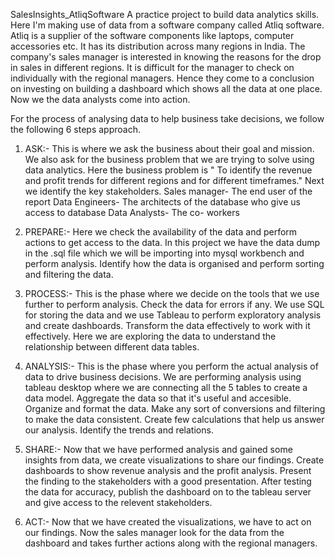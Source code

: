 SalesInsights_AtliqSoftware
A practice project to build data analytics skills.
Here I'm making use of data from a software company called Atliq software. Atliq is a supplier of the software components like laptops, computer accessories etc. It has its distribution across many regions in India.
The company's sales manager is interested in knowing the reasons for the drop in sales in different regions.
It is difficult for the manager to check on individually with the regional managers. Hence they come to a conclusion on investing on building a dashboard which shows all the data at one place.
Now we the data analysts come into action.

For the process of analysing data to help business take decisions, we follow the following 6 steps approach.
 1. ASK:-
    This is where we ask the business about their goal and mission. We also ask for the business problem that we are trying to solve using data analytics.
    Here the business problem is " To identify the revenue and profit trends for different regions and for different timeframes."
    Next we identify the key stakeholders.
    Sales manager- The end user of the report
    Data Engineers- The architects of the database who give us access to database
    Data Analysts- The co- workers
 
 2. PREPARE:-
    Here we check the availability of the data and perform actions to get access to the data.
    In this project we have the data dump in the .sql file which we will be importing into mysql workbench and perform analysis.
    Identify how the data is organised and perform sorting and filtering the data.
   
 3. PROCESS:-
    This is the phase where we decide on the tools that we use further to perform analysis.
    Check the data for errors if any.
    We use SQL for storing the data and we use Tableau to perform exploratory analysis and create dashboards.
    Transform the data effectively to work with it effectively. Here we are exploring the data to understand the relationship between different data tables.
   
 4. ANALYSIS:-
    This is the phase where you perform the actual analysis of data to drive business decisions.
    We are performing analysis using tableau desktop where we are connecting all the 5 tables to create a data model.
    Aggregate the data so that it's useful and accesible.
    Organize and format the data.
    Make any sort of conversions and filtering to make the data consistent.
    Create few calculations that help us answer our analysis.
    Identify the trends and relations.
   
  5. SHARE:-
    Now that we have performed analysis and gained some insights from data, we create visualizations to share our findings.
    Create dashboards to show revenue analysis and the profit analysis.
    Present the finding to the stakeholders with a good presentation.
    After testing the data for accuracy, publish the dashboard on to the tableau server and give access to the relevent stakeholders.
   
  6. ACT:- 
    Now that we have created the visualizations, we have to act on our findings. Now the sales manager look for the data from the dashboard and takes further actions along with the regional managers.
  
   
